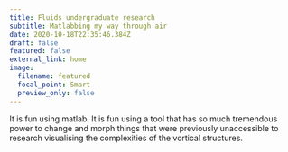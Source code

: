 ```yaml
---
title: Fluids undergraduate research
subtitle: Matlabbing my way through air
date: 2020-10-18T22:35:46.384Z
draft: false
featured: false
external_link: home
image:
  filename: featured
  focal_point: Smart
  preview_only: false
---
```

It is fun using matlab. It is fun using a tool that has so much tremendous power to change and morph things that were previously unaccessible to research visualising the complexities of the vortical structures.